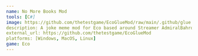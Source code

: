 ```yaml
---
name: No More Books Mod
tools: [C#]
image: https://github.com/thetestgame/EcoGlueMod/raw/main/.github/glue.png
description: A joke meme mod for Eco based around Streamer AdmiralBahroo's glue panda emotes. Based on the actual scientific nutritional values of elmer's glue
external_url: https://github.com/thetestgame/EcoGlueMod
platforms: [Windows, MacOS, Linux]
game: Eco
---
```


